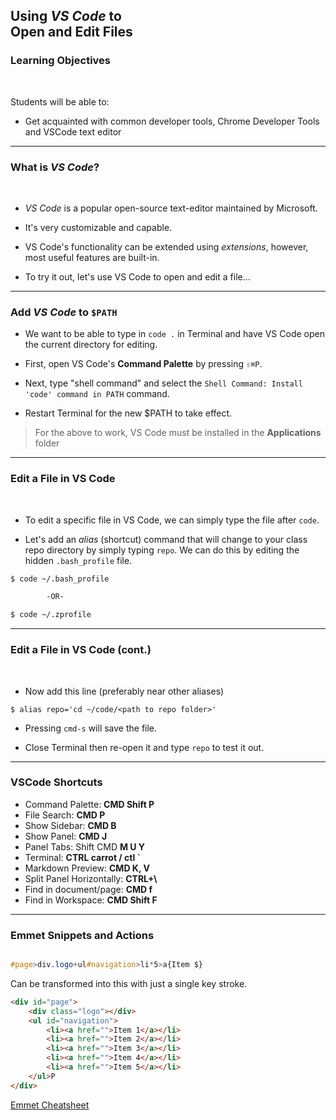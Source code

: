 ## Using _VS Code_ to<br>Open and Edit Files

### Learning Objectives

<br>

<p>Students will be able to:</p>

- Get acquainted with common developer tools, Chrome Developer Tools and VSCode text editor

---

### What is _VS Code_?

<br/>

- _VS Code_ is a popular open-source text-editor maintained by Microsoft.

- It's very customizable and capable.

- VS Code's functionality can be extended using _extensions_, however, most useful features are built-in.

- To try it out, let's use VS Code to open and edit a file...

---

### Add _VS Code_ to <code>\$PATH</code>

- We want to be able to type in `code .` in Terminal and have VS Code open the current directory for editing.

- First, open VS Code's **Command Palette** by pressing `⇧⌘P`.

- Next, type "shell command" and select the `Shell Command: Install 'code' command in PATH` command.

- Restart Terminal for the new \$PATH to take effect.

> For the above to work, VS Code must be installed in the **Applications** folder

---

### Edit a File in VS Code

<br/>

- To edit a specific file in VS Code, we can simply type the file after `code`.

- Let's add an _alias_ (shortcut) command that will change to your class repo directory by simply typing `repo`. 
We can do this by editing the hidden `.bash_profile` file.

```sh
$ code ~/.bash_profile

		-OR-

$ code ~/.zprofile
```


---

### Edit a File in VS Code (cont.)

<br/>

- Now add this line (preferably near other aliases)

`$ alias repo='cd ~/code/<path to repo folder>'`

- Pressing `cmd-s` will save the file.

- Close Terminal then re-open it and type `repo` to test it out.

---
### VSCode Shortcuts
* Command Palette: **CMD Shift P**
* File Search: **CMD P**
* Show Sidebar: **CMD B**
* Show Panel: **CMD J**
* Panel Tabs: Shift CMD **M U Y**  
* Terminal: **CTRL carrot / ctl `**
* Markdown Preview: **CMD K, V** 
* Split Panel Horizontally: **CTRL+\\**
* Find in document/page: **CMD f**
* Find in Workspace: **CMD Shift F**

---
### Emmet Snippets and Actions

```css

#page>div.logo+ul#navigation>li*5>a{Item $}

```

Can be transformed into this with just a single key stroke.

```html
<div id="page">
    <div class="logo"></div>
    <ul id="navigation">
        <li><a href="">Item 1</a></li>
        <li><a href="">Item 2</a></li>
        <li><a href="">Item 3</a></li>
        <li><a href="">Item 4</a></li>
        <li><a href="">Item 5</a></li>
    </ul>P
</div>
```

[Emmet Cheatsheet](https://docs.emmet.io/cheat-sheet/)
